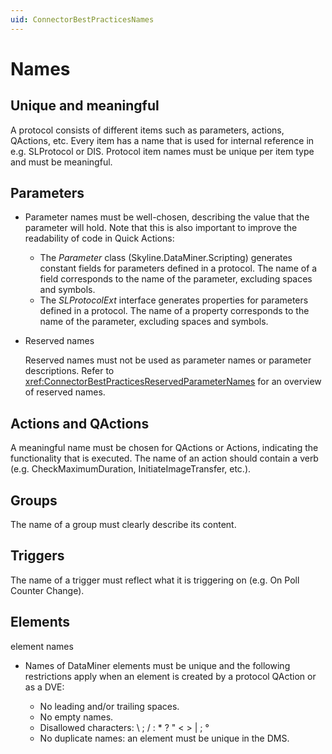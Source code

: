 ```yaml
---
uid: ConnectorBestPracticesNames
---
```


# Names

## Unique and meaningful

A protocol consists of different items such as parameters, actions, QActions, etc. Every item has a name that is used for internal reference in e.g. SLProtocol or DIS. Protocol item names must be unique per item type and must be meaningful.

## Parameters

- Parameter names must be well-chosen, describing the value that the parameter will hold. Note that this is also important to improve the readability of code in Quick Actions:

  - The *Parameter* class (Skyline.DataMiner.Scripting) generates constant fields for parameters defined in a protocol. The name of a field corresponds to the name of the parameter, excluding spaces and symbols.
  - The *SLProtocolExt* interface generates properties for parameters defined in a protocol. The name of a property corresponds to the name of the parameter, excluding spaces and symbols.

- Reserved names

  Reserved names must not be used as parameter names or parameter descriptions. Refer to <xref:ConnectorBestPracticesReservedParameterNames> for an overview of reserved names.

## Actions and QActions

A meaningful name must be chosen for QActions or Actions, indicating the functionality that is executed. The name of an action should contain a verb (e.g. CheckMaximumDuration, InitiateImageTransfer, etc.).

## Groups

The name of a group must clearly describe its content.

## Triggers

The name of a trigger must reflect what it is triggering on (e.g. On Poll Counter Change).

## Elements

element names

- Names of DataMiner elements must be unique and the following restrictions apply when an element is created by a protocol QAction or as a DVE:

  - No leading and/or trailing spaces.
  - No empty names.
  - Disallowed characters: \\ ; / : \* ? " \< > \| ; °
  - No duplicate names: an element must be unique in the DMS.
